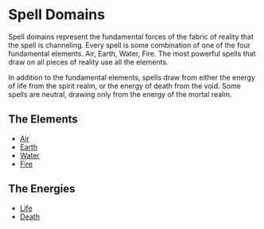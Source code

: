# Spell Domains

Spell domains represent the fundamental forces of the fabric of reality that the spell is channeling. Every spell is some combination of one of the four fundamental elements. Air, Earth, Water, Fire. The most powerful spells that draw on all pieces of reality use all the elements.

In addition to the fundamental elements, spells draw from either the energy of life from the spirit realm, or the energy of death from the void. Some spells are neutral, drawing only from the energy of the mortal realm.

## The Elements

- [Air](Air.md)
- [Earth](Earth.md)
- [Water](Water.md)
- [Fire](Fire.md)

## The Energies

- [Life](Life.md)
- [Death](Death.md)
